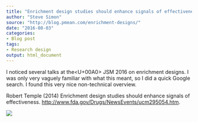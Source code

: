```yaml
---
title: "Enrichment design studies should enhance signals of effectiveness."
author: "Steve Simon"
source: "http://blog.pmean.com/enrichment-designs/"
date: "2016-08-03"
categories:
- Blog post
tags:
- Research design
output: html_document
---
```


I noticed several talks at the<U+00A0> JSM 2016 on enrichment designs. I was
only very vaguely familiar with what this meant, so I did a quick Google
search. I found this very nice non-technical overview.

<!---More--->

Robert Temple (2014) Enrichment design studies should enhance signals of
effectiveness. <http://www.fda.gov/Drugs/NewsEvents/ucm295054.htm>.

![](http://www.pmean.com/new-images/16/enrichment-designs01.png)




